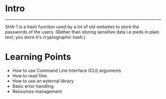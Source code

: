 # Intro

---

SHA-1 is a hash function used by a lot of old websites to store the passwords of the users.
(Rather than storing sensitive data i.e pwds in plain text; you store it's cryptographic hash.)

# Learning Points

- How to use Command Line Interface (CLI) arguments
- How to read files
- How to use an external library
- Basic error handling
- Resources management
